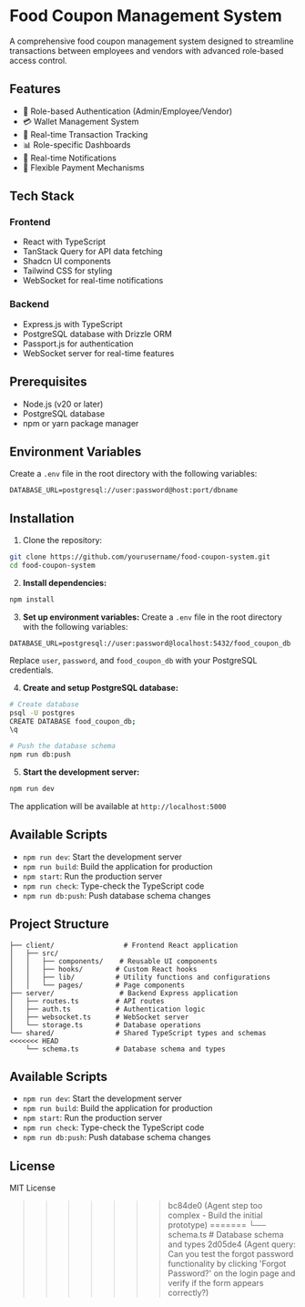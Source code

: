 
# Food Coupon Management System

A comprehensive food coupon management system designed to streamline transactions between employees and vendors with advanced role-based access control.

## Features

- 🔐 Role-based Authentication (Admin/Employee/Vendor)
- 💳 Wallet Management System
- 💸 Real-time Transaction Tracking
- 📊 Role-specific Dashboards
- 🔔 Real-time Notifications
- 💱 Flexible Payment Mechanisms

## Tech Stack

### Frontend
- React with
 TypeScript
- TanStack Query for API data fetching
- Shadcn UI components
- Tailwind CSS for styling
- WebSocket for real-time notifications

### Backend
- Express.js with TypeScript
- PostgreSQL database with Drizzle ORM
- Passport.js for authentication
- WebSocket server for real-time features

## Prerequisites

- Node.js (v20 or later)
- PostgreSQL database
- npm or yarn package manager

## Environment Variables

Create a `.env` file in the root directory with the following variables:

```env
DATABASE_URL=postgresql://user:password@host:port/dbname
```

## Installation

1. Clone the repository:
```bash
git clone https://github.com/yourusername/food-coupon-system.git
cd food-coupon-system
```

2. **Install dependencies:**
```bash
npm install
```

3. **Set up environment variables:**
Create a `.env` file in the root directory with the following variables:
```env
DATABASE_URL=postgresql://user:password@localhost:5432/food_coupon_db
```
Replace `user`, `password`, and `food_coupon_db` with your PostgreSQL credentials.

4. **Create and setup PostgreSQL database:**
```bash
# Create database
psql -U postgres
CREATE DATABASE food_coupon_db;
\q

# Push the database schema
npm run db:push
```

5. **Start the development server:**
```bash
npm run dev
```

The application will be available at `http://localhost:5000`

## Available Scripts

- `npm run dev`: Start the development server
- `npm run build`: Build the application for production
- `npm start`: Run the production server
- `npm run check`: Type-check the TypeScript code
- `npm run db:push`: Push database schema changes

## Project Structure

```
├── client/                 # Frontend React application
│   ├── src/
│   │   ├── components/    # Reusable UI components
│   │   ├── hooks/        # Custom React hooks
│   │   ├── lib/          # Utility functions and configurations
│   │   └── pages/        # Page components
├── server/                # Backend Express application
│   ├── routes.ts         # API routes
│   ├── auth.ts           # Authentication logic
│   ├── websocket.ts      # WebSocket server
│   └── storage.ts        # Database operations
└── shared/               # Shared TypeScript types and schemas
<<<<<<< HEAD
    └── schema.ts         # Database schema and types
```

## Available Scripts

- `npm run dev`: Start the development server
- `npm run build`: Build the application for production
- `npm start`: Run the production server
- `npm run check`: Type-check the TypeScript code
- `npm run db:push`: Push database schema changes

## License

MIT License
>>>>>>> bc84de0 (Agent step too complex - Build the initial prototype)
=======
    └── schema.ts         # Database schema and types
>>>>>>> 2d05de4 (Agent query: Can you test the forgot password functionality by clicking 'Forgot Password?' on the login page and verify if the form appears correctly?)

